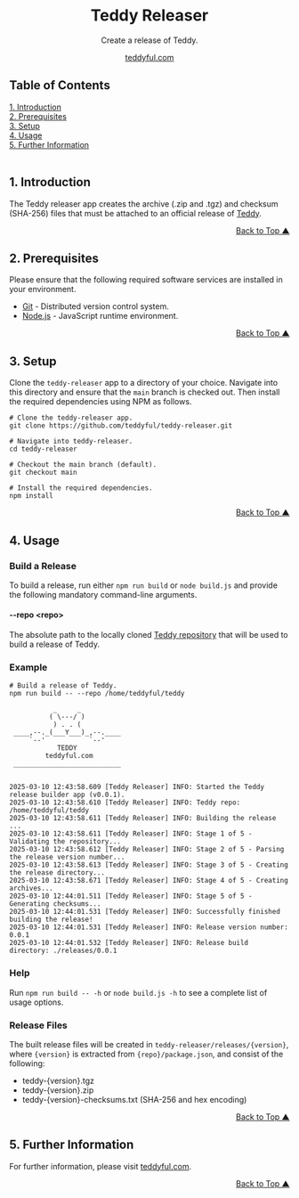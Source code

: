 <a name="readme-top"></a>
<div align="center">
<h1>Teddy Releaser</h1>
<p>Create a release of Teddy.</p>
<p><a href="https://teddyful.com" target="_blank">teddyful.com</a></p>
</div>

## Table of Contents  
[1. Introduction](#introduction)<br/>
[2. Prerequisites](#prerequisites)<br/>
[3. Setup](#setup)<br/>
[4. Usage](#usage)<br/>
[5. Further Information](#information)<br/>
<br/>

## <a name="introduction"></a>1. Introduction

The Teddy releaser app creates the archive (.zip and .tgz) and checksum (SHA-256) files that must be attached to an official release of <a href="https://github.com/teddyful/teddy" target="_blank">Teddy</a>.

<p align="right"><a href="#readme-top">Back to Top &#9650;</a></p>

## <a name="prerequisites"></a>2. Prerequisites

Please ensure that the following required software services are installed in your environment.

* <a href="https://git-scm.com/" target="_blank">Git</a> - Distributed version control system.
* <a href="https://nodejs.org/" target="_blank">Node.js</a> - JavaScript runtime environment.

<p align="right"><a href="#readme-top">Back to Top &#9650;</a></p>

## <a name="setup"></a>3. Setup

Clone the `teddy-releaser` app to a directory of your choice. Navigate into this directory and ensure that the `main` branch is checked out. Then install the required dependencies using NPM as follows.

```
# Clone the teddy-releaser app.
git clone https://github.com/teddyful/teddy-releaser.git

# Navigate into teddy-releaser.
cd teddy-releaser

# Checkout the main branch (default).
git checkout main

# Install the required dependencies.
npm install
```

<p align="right"><a href="#readme-top">Back to Top &#9650;</a></p>

## <a name="usage"></a>4. Usage

### Build a Release

To build a release, run either `npm run build` or `node build.js` and provide the following mandatory command-line arguments.

#### --repo &lt;repo&gt;

The absolute path to the locally cloned <a href="https://github.com/teddyful/teddy" target="_blank">Teddy repository</a> that will be used to build a release of Teddy.

### Example

```
# Build a release of Teddy.
npm run build -- --repo /home/teddyful/teddy

           _     _
          ( \---/ )
           ) . . (
 ____,--._(___Y___)_,--.____
     `--'           `--'
            TEDDY
         teddyful.com
 ___________________________


2025-03-10 12:43:58.609 [Teddy Releaser] INFO: Started the Teddy release builder app (v0.0.1).
2025-03-10 12:43:58.610 [Teddy Releaser] INFO: Teddy repo: /home/teddyful/teddy
2025-03-10 12:43:58.611 [Teddy Releaser] INFO: Building the release ...
2025-03-10 12:43:58.611 [Teddy Releaser] INFO: Stage 1 of 5 - Validating the repository...
2025-03-10 12:43:58.612 [Teddy Releaser] INFO: Stage 2 of 5 - Parsing the release version number...
2025-03-10 12:43:58.613 [Teddy Releaser] INFO: Stage 3 of 5 - Creating the release directory...
2025-03-10 12:43:58.671 [Teddy Releaser] INFO: Stage 4 of 5 - Creating archives...
2025-03-10 12:44:01.511 [Teddy Releaser] INFO: Stage 5 of 5 - Generating checksums...
2025-03-10 12:44:01.531 [Teddy Releaser] INFO: Successfully finished building the release!
2025-03-10 12:44:01.531 [Teddy Releaser] INFO: Release version number: 0.0.1
2025-03-10 12:44:01.532 [Teddy Releaser] INFO: Release build directory: ./releases/0.0.1
```

### Help

Run `npm run build -- -h` or `node build.js -h` to see a complete list of usage options.

### Release Files

The built release files will be created in `teddy-releaser/releases/{version}`, where `{version}` is extracted from `{repo}/package.json`, and consist of the following:

* teddy-{version}.tgz
* teddy-{version}.zip
* teddy-{version}-checksums.txt (SHA-256 and hex encoding)

<p align="right"><a href="#readme-top">Back to Top &#9650;</a></p>

## <a name="information"></a>5. Further Information

For further information, please visit <a href="https://teddyful.com" target="_blank">teddyful.com</a>.

<p align="right"><a href="#readme-top">Back to Top &#9650;</a></p>
